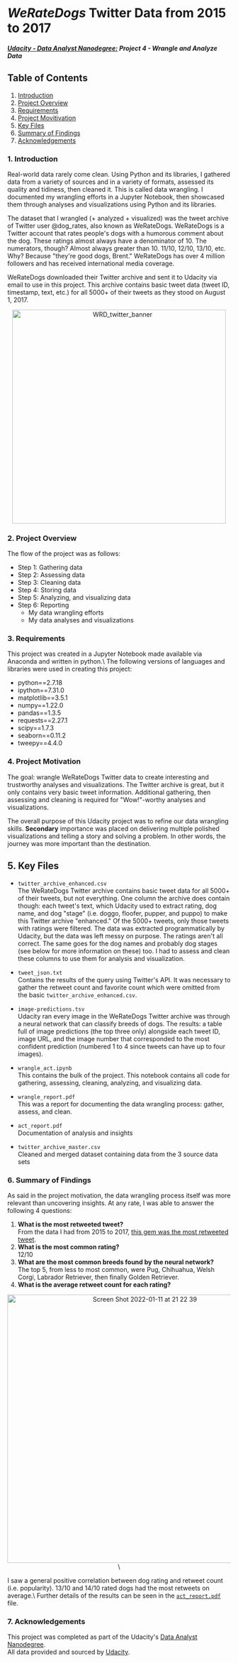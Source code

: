 # _WeRateDogs_ Twitter Data from 2015 to 2017
#### [_Udacity - Data Analyst Nanodegree:_](https://www.udacity.com/course/data-analyst-nanodegree--nd002) _Project 4 - Wrangle and Analyze Data_
## Table of Contents

1. [Introduction](#introduction)
2. [Project Overview](#project)
3. [Requirements](#requirements)
4. [Project Movitivation](#motivation)
5. [Key Files](#files)
6. [Summary of Findings](#summary)
7. [Acknowledgements](#acknowledgements)

### 1. Introduction<a id="introduction"></a>
Real-world data rarely come clean. Using Python and its libraries, I gathered data from a variety of sources and in a variety of formats, assessed its quality and tidiness, then cleaned it. This is called data wrangling. I documented my wrangling efforts in a Jupyter Notebook, then showcased them through analyses and visualizations using Python and its libraries.

The dataset that I wrangled (+ analyzed + visualized) was the tweet archive of Twitter user @dog_rates, also known as WeRateDogs. WeRateDogs is a Twitter account that rates people's dogs with a humorous comment about the dog. These ratings almost always have a denominator of 10. The numerators, though? Almost always greater than 10. 11/10, 12/10, 13/10, etc. Why? Because "they're good dogs, Brent." WeRateDogs has over 4 million followers and has received international media coverage.

WeRateDogs downloaded their Twitter archive and sent it to Udacity via email to use in this project. This archive contains basic tweet data (tweet ID, timestamp, text, etc.) for all 5000+ of their tweets as they stood on August 1, 2017.

<p align="center">
  <img width="482" alt="WRD_twitter_banner" src="https://user-images.githubusercontent.com/68494141/148898814-5c45e176-f36e-4895-be21-9cde60124cd0.png">
</p>

### 2. Project Overview<a id="project"></a>
The flow of the project was as follows:

* Step 1: Gathering data
* Step 2: Assessing data
* Step 3: Cleaning data
* Step 4: Storing data
* Step 5: Analyzing, and visualizing data
* Step 6: Reporting
  - My data wrangling efforts
  - My data analyses and visualizations

### 3. Requirements<a id="requirements"></a>

This project was created in a Jupyter Notebook made available via Anaconda and written in python.\ 
The following versions of languages and libraries were used in creating this project:
- python==2.7.18
- ipython==7.31.0
- matplotlib==3.5.1
- numpy==1.22.0
- pandas==1.3.5
- requests==2.27.1
- scipy==1.7.3
- seaborn==0.11.2
- tweepy==4.4.0

### 4. Project Motivation<a id="motivation"></a>

The goal: wrangle WeRateDogs Twitter data to create interesting and trustworthy analyses and visualizations. The Twitter archive is great, but it only contains very basic tweet information. Additional gathering, then assessing and cleaning is required for "Wow!"-worthy analyses and visualizations.

The overall purpose of this Udacity project was to refine our data wrangling skills. **Secondary** importance was placed on delivering multiple polished visualizations and telling a story and solving a problem. In other words, the journey was more important than the destination. 

## 5. Key Files<a id="files"></a>
- `twitter_archive_enhanced.csv`\
The WeRateDogs Twitter archive contains basic tweet data for all 5000+ of their tweets, but not everything. One column the archive does contain though: each tweet's text, which Udacity used to extract rating, dog name, and dog "stage" (i.e. doggo, floofer, pupper, and puppo) to make this Twitter archive "enhanced." Of the 5000+ tweets, only those tweets with ratings were filtered.
The data was extracted programmatically by Udacity, but the data was left messy on purpose. The ratings aren't all correct. The same goes for the dog names and probably dog stages (see below for more information on these) too. I had to assess and clean these columns to use them for analysis and visualization.

- `tweet_json.txt`\
Contains the results of the query using Twitter's API. It was necessary to gather the retweet count and favorite count which were omitted from the basic `twitter_archive_enhanced.csv`. 

- `image-predictions.tsv`\
Udacity ran every image in the WeRateDogs Twitter archive was through a neural network that can classify breeds of dogs. The results: a table full of image predictions (the top three only) alongside each tweet ID, image URL, and the image number that corresponded to the most confident prediction (numbered 1 to 4 since tweets can have up to four images).

- `wrangle_act.ipynb`\
This contains the bulk of the project. This notebook contains all code for gathering, assessing, cleaning, analyzing, and visualizing data.

- `wrangle_report.pdf`\
This was a report for documenting the data wrangling process: gather, assess, and clean.

- `act_report.pdf`\
Documentation of analysis and insights

- `twitter_archive_master.csv`\
Cleaned and merged dataset containing data from the 3 source data sets


### 6. Summary of Findings<a id="summary"></a>
As said in the project motivation, the data wrangling process itself was more relevant than uncovering insights. At any rate, I was able to answer the following 4 questions:
1. **What is the most retweeted tweet?**\
From the data I had from 2015 to 2017, [this gem was the most retweeted tweet](https://twitter.com/dog_rates/status/744234799360020481).
2. **What is the most common rating?**\
12/10
3. **What are the most common breeds found by the neural network?**\
The top 5, from less to most common, were Pug, Chihuahua, Welsh Corgi, Labrador Retriever, then finally Golden Retriever. 
4. **What is the average retweet count for each rating?**

<p align="center">
  <img width="605" alt="Screen Shot 2022-01-11 at 21 22 39" src="https://user-images.githubusercontent.com/68494141/148941805-da0b6ab3-cc4f-4eab-8ef4-55d1c06fa630.png">\
</p>

I saw a general positive correlation between dog rating and retweet count (i.e. popularity). 13/10 and 14/10 rated dogs had the most retweets on average.\ 
Further details of the results can be seen in the [`act_report.pdf`](https://github.com/keenan-cooper/WeRateDogs-Twitter-Data-from-2015-to-2017/blob/main/03_act_report.pdf) file.

### 7. Acknowledgements<a id="acknowledgements"></a>
This project was completed as part of the Udacity's [Data Analyst Nanodegree](https://github.com/keenan-cooper/WeRateDogs-Twitter-Data-from-2015-to-2017/files/7847764/nd002-syllabus_2018-June_v9.pdf).\
All data provided and sourced by [Udacity](https://www.udacity.com). 
